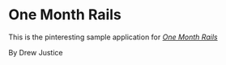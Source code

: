 # One Month Rails

This is the pinteresting sample application for [*One Month Rails*](http://onemonthrails.com)

By Drew Justice